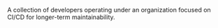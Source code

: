 A collection of developers operating under an organization focused on CI/CD for longer-term maintainability.
